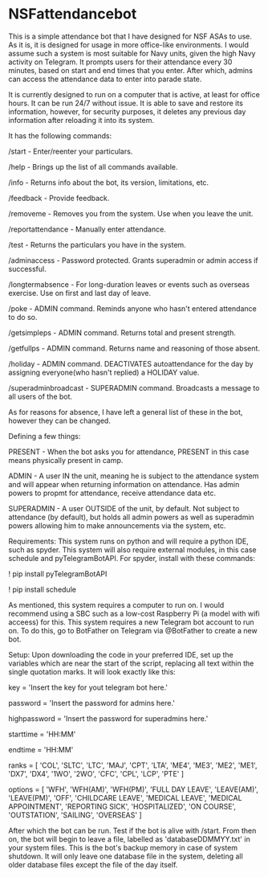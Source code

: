 # NSFattendancebot
This is a simple attendance bot that I have designed for NSF ASAs to use. As it is, it is designed for usage in more office-like environments. I would assume such a system is most suitable for Navy units, given the high Navy activity on Telegram.
It prompts users for their attendance every 30 minutes, based on start and end times that you enter. After which, admins can access the attendance data to enter into parade state.

It is currently designed to run on a computer that is active, at least for office hours. It can be run 24/7 without issue. It is able to save and restore its information,
however, for security purposes, it deletes any previous day information after reloading it into its system.

It has the following commands:

/start - Enter/reenter your particulars.

/help - Brings up the list of all commands available.

/info - Returns info about the bot, its version, limitations, etc.

/feedback - Provide feedback.

/removeme - Removes you from the system. Use when you leave the unit.

/reportattendance - Manually enter attendance.

/test - Returns the particulars you have in the system.

/adminaccess - Password protected. Grants superadmin or admin access if successful.

/longtermabsence - For long-duration leaves or events such as overseas exercise. Use on first and last day of leave.

/poke - ADMIN command. Reminds anyone who hasn't entered attendance to do so.

/getsimpleps - ADMIN command. Returns total and present strength.

/getfullps - ADMIN command. Returns name and reasoning of those absent.

/holiday - ADMIN command. DEACTIVATES autoattendance for the day by assigning everyone(who hasn't replied) a HOLIDAY value.

/superadminbroadcast - SUPERADMIN command. Broadcasts a message to all users of the bot.

As for reasons for absence, I have left a general list of these in the bot, however they can be changed.

Defining a few things:

PRESENT - When the bot asks you for attendance, PRESENT in this case means physically present in camp.

ADMIN - A user IN the unit, meaning he is subject to the attendance system and will appear when returning information on attendance. Has admin powers to propmt for attendance, receive attendance data etc.

SUPERADMIN - A user OUTSIDE of the unit, by default. Not subject to attendance (by default), but holds all admin powers as well as superadmin powers allowing him to make announcements via the system, etc.

Requirements:
This system runs on python and will require a python IDE, such as spyder.
This system will also require external modules, in this case schedule and pyTelegramBotAPI. For spyder, install with these commands:

! pip install pyTelegramBotAPI

! pip install schedule

As mentioned, this system requires a computer to run on. I would recommend using a SBC such as a low-cost Raspberry Pi (a model with wifi acceess) for this.
This system requires a new Telegram bot account to run on. To do this, go to BotFather on Telegram via @BotFather to create a new bot.

Setup:
Upon downloading the code in your preferred IDE, set up the variables which are near the start of the script, replacing all text within the single quotation marks. It will look exactly like this:

key = 'Insert the key for yout telegram bot here.'

password = 'Insert the password for admins here.'

highpassword = 'Insert the password for superadmins here.'

starttime = 'HH:MM'

endtime = 'HH:MM'

ranks = [
    'COL', 'SLTC', 'LTC',
    'MAJ', 'CPT', 'LTA',
    'ME4', 'ME3', 'ME2',
    'ME1', 'DX7', 'DX4',
    '1WO', '2WO', 'CFC',
    'CPL', 'LCP', 'PTE'
    ] 
    
options = [
    'WFH', 'WFH(AM)',
    'WFH(PM)', 'FULL DAY LEAVE',
    'LEAVE(AM)', 'LEAVE(PM)',
    'OFF', 'CHILDCARE LEAVE',
    'MEDICAL LEAVE', 'MEDICAL APPOINTMENT',
    'REPORTING SICK', 'HOSPITALIZED',
    'ON COURSE', 'OUTSTATION',
    'SAILING', 'OVERSEAS'
    ]  
    
After which the bot can be run. Test if the bot is alive with /start.
From then on, the bot will begin to leave a file, labelled as 'databaseDDMMYY.txt' in your system files. This is the bot's backup memory in case of system shutdown. It will only leave one database file in the system, deleting all older database files except the file of the day itself.
